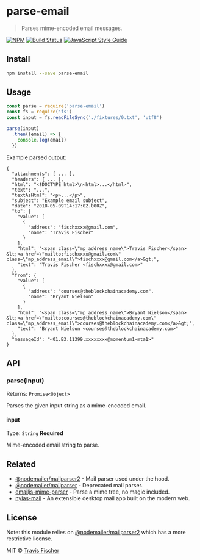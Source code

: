 # parse-email

> Parses mime-encoded email messages.

[![NPM](https://img.shields.io/npm/v/parse-email.svg)](https://www.npmjs.com/package/parse-email) [![Build Status](https://travis-ci.org/transitive-bullshit/parse-email.svg?branch=master)](https://travis-ci.org/transitive-bullshit/parse-email) [![JavaScript Style Guide](https://img.shields.io/badge/code_style-standard-brightgreen.svg)](https://standardjs.com)


## Install

```bash
npm install --save parse-email
```


## Usage

```js
const parse = require('parse-email')
const fs = require('fs')
const input = fs.readFileSync('./fixtures/0.txt', 'utf8')

parse(input)
  .then((email) => {
    console.log(email)
  })
```

Example parsed output:

```
{
  "attachments": [ ... ],
  "headers": { ... },
  "html": "<!DOCTYPE html>\n<html>...</html>",
  "text": "...",
  "textAsHtml": "<p>...</p>",
  "subject": "Example email subject",
  "date": "2018-05-09T14:17:02.000Z",
  "to": {
    "value": [
      {
        "address": "fischxxxx@gmail.com",
        "name": "Travis Fischer"
      }
    ],
    "html": "<span class=\"mp_address_name\">Travis Fischer</span> &lt;<a href=\"mailto:fischxxxx@gmail.com\" class=\"mp_address_email\">fischxxxx@gmail.com</a>&gt;",
    "text": "Travis Fischer <fischxxxx@gmail.com>"
  },
  "from": {
    "value": [
      {
        "address": "courses@theblockchainacademy.com",
        "name": "Bryant Nielson"
      }
    ],
    "html": "<span class=\"mp_address_name\">Bryant Nielson</span> &lt;<a href=\"mailto:courses@theblockchainacademy.com\" class=\"mp_address_email\">courses@theblockchainacademy.com</a>&gt;",
    "text": "Bryant Nielson <courses@theblockchainacademy.com>"
  },
  "messageId": "<01.B3.11399.xxxxxxxx@momentum1-mta1>"
}
```


## API

### parse(input)

Returns: `Promise<Object>`

Parses the given input string as a mime-encoded email.

#### input

Type: `String`
**Required**

Mime-encoded email string to parse.


## Related

- [@nodemailer/mailparser2](https://yarnpkg.com/en/package/@nodemailer/mailparser2) - Mail parser used under the hood.
- [@nodemailer/mailparser](https://github.com/nodemailer/mailparser) - Deprecated mail parser.
- [emailjs-mime-parser](https://github.com/emailjs/emailjs-mime-parser) - Parse a mime tree, no magic included.
- [nylas-mail](https://github.com/nylas/nylas-mail) - An extensible desktop mail app built on the modern web.


## License

Note: this module relies on [@nodemailer/mailparser2](https://yarnpkg.com/en/package/@nodemailer/mailparser2) which has a more restrictive license.

MIT © [Travis Fischer](https://github.com/transitive-bullshit)
